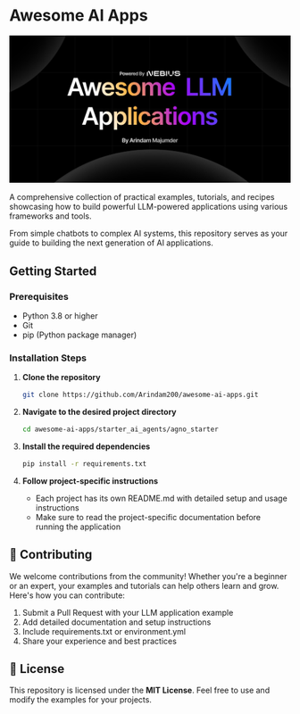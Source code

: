 # Awesome AI Apps

![Banner](/assets/banner.png)

A comprehensive collection of practical examples, tutorials, and recipes showcasing how to build powerful LLM-powered applications using various frameworks and tools.

From simple chatbots to complex AI systems, this repository serves as your guide to building the next generation of AI applications.

## Getting Started

### Prerequisites

- Python 3.8 or higher
- Git
- pip (Python package manager)

### Installation Steps

1. **Clone the repository**

   ```bash
   git clone https://github.com/Arindam200/awesome-ai-apps.git
   ```

2. **Navigate to the desired project directory**

   ```bash
   cd awesome-ai-apps/starter_ai_agents/agno_starter
   ```

3. **Install the required dependencies**

   ```bash
   pip install -r requirements.txt
   ```

4. **Follow project-specific instructions**
   - Each project has its own README.md with detailed setup and usage instructions
   - Make sure to read the project-specific documentation before running the application

## 🤝 Contributing

We welcome contributions from the community! Whether you're a beginner or an expert, your examples and tutorials can help others learn and grow. Here's how you can contribute:

1. Submit a Pull Request with your LLM application example
2. Add detailed documentation and setup instructions
3. Include requirements.txt or environment.yml
4. Share your experience and best practices

## 📜 License

This repository is licensed under the **MIT License**. Feel free to use and modify the examples for your projects.
